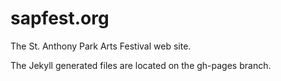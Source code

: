 sapfest.org
===========

The St. Anthony Park Arts Festival web site.

The Jekyll generated files are located on the gh-pages branch.
